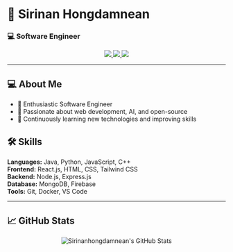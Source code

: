 # 🎇 Sirinan Hongdamnean

### 💻 Software Engineer

<p align="center">
  <a href="https://github.com/sirinan-hongdamnean">
    <img src="https://img.shields.io/badge/GitHub-181717?style=for-the-badge&logo=github&logoColor=white" />
  </a>
  <a href="https://www.linkedin.com/in/sirinan-hongdamnean/">
    <img src="https://img.shields.io/badge/LinkedIn-0A66C2?style=for-the-badge&logo=linkedin&logoColor=white" />
  </a>
  <a href="mailto:sirinan.hongdamnean@example.com">
    <img src="https://img.shields.io/badge/Email-D14836?style=for-the-badge&logo=gmail&logoColor=white" />
  </a>
</p>


---

## 💻 About Me
- 🔹 Enthusiastic Software Engineer  
- 🔹 Passionate about web development, AI, and open-source  
- 🔹 Continuously learning new technologies and improving skills  

## 🛠️ Skills
**Languages:** Java, Python, JavaScript, C++  
**Frontend:** React.js, HTML, CSS, Tailwind CSS  
**Backend:** Node.js, Express.js  
**Database:** MongoDB, Firebase  
**Tools:** Git, Docker, VS Code  

---

## 📈 GitHub Stats
<p align="center">
  <img src="https://github-readme-stats.vercel.app/api?username=sirinan-hongdamnean&show_icons=true&theme=tokyonight" alt="Sirinanhongdamnean's GitHub Stats" />
</p>
